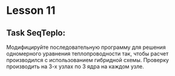 # Lesson 11

## Task SeqTeplo:

Модифицируйте последовательную программу для решения одномерного уравнения теплопроводности так, чтобы расчет производился с использованием гибридной схемы. Проверку производить на 3-х узлах по 3 ядра на каждом узле.
